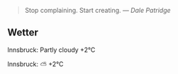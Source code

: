 > Stop complaining. Start creating.
> &mdash; <cite>Dale Patridge</cite>

## Wetter

Innsbruck: Partly cloudy +2°C

Innsbruck: ⛅️  +2°C
